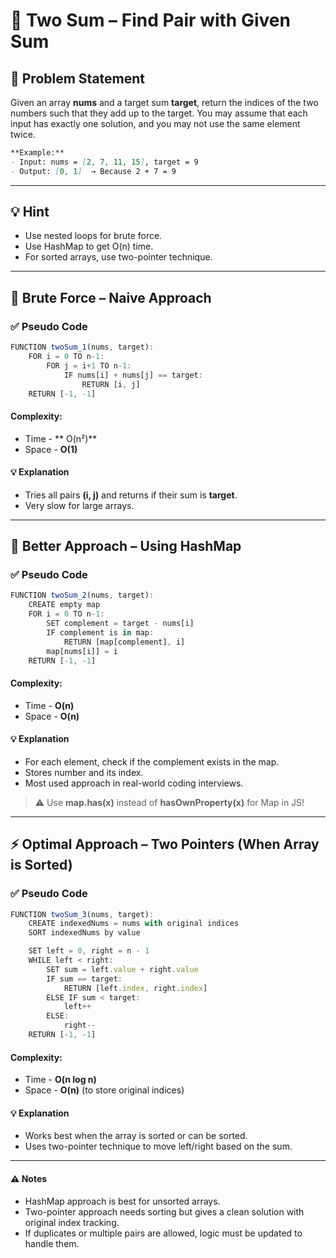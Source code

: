 # 🎯 Two Sum – Find Pair with Given Sum

## 🧩 Problem Statement
Given an array **nums** and a target sum **target**, return the indices of the two numbers such that they add up to the target.
You may assume that each input has exactly one solution, and you may not use the same element twice.

```markdown
**Example:**
- Input: nums = [2, 7, 11, 15], target = 9
- Output: [0, 1]  → Because 2 + 7 = 9
```

---

## 💡 Hint
- Use nested loops for brute force.
- Use HashMap to get O(n) time.
- For sorted arrays, use two-pointer technique.

---

## 🧱 Brute Force – Naive Approach
### ✅ Pseudo Code
```js
FUNCTION twoSum_1(nums, target):
    FOR i = 0 TO n-1:
        FOR j = i+1 TO n-1:
            IF nums[i] + nums[j] == target:
                RETURN [i, j]
    RETURN [-1, -1]
```
#### Complexity:
- Time - ** O(n²)**
- Space - **O(1)**
#### 💡 Explanation
- Tries all pairs **(i, j)** and returns if their sum is **target**.
- Very slow for large arrays.

---

## 🧠 Better Approach – Using HashMap
### ✅ Pseudo Code
```js
FUNCTION twoSum_2(nums, target):
    CREATE empty map
    FOR i = 0 TO n-1:
        SET complement = target - nums[i]
        IF complement is in map:
            RETURN [map[complement], i]
        map[nums[i]] = i
    RETURN [-1, -1]
```
#### Complexity:
- Time - **O(n)**
- Space - **O(n)**
#### 💡 Explanation
- For each element, check if the complement exists in the map.
- Stores number and its index.
- Most used approach in real-world coding interviews.
> ⚠️ Use **map.has(x)** instead of **hasOwnProperty(x)** for Map in JS!

---

## ⚡ Optimal Approach – Two Pointers (When Array is Sorted)
### ✅ Pseudo Code
```js
FUNCTION twoSum_3(nums, target):
    CREATE indexedNums = nums with original indices
    SORT indexedNums by value

    SET left = 0, right = n - 1
    WHILE left < right:
        SET sum = left.value + right.value
        IF sum == target:
            RETURN [left.index, right.index]
        ELSE IF sum < target:
            left++
        ELSE:
            right--
    RETURN [-1, -1]
```
#### Complexity:
- Time - **O(n log n)**
- Space - **O(n)** (to store original indices)
#### 💡 Explanation
- Works best when the array is sorted or can be sorted.
- Uses two-pointer technique to move left/right based on the sum.

---

#### ⚠️ Notes
- HashMap approach is best for unsorted arrays.
- Two-pointer approach needs sorting but gives a clean solution with original index tracking.
- If duplicates or multiple pairs are allowed, logic must be updated to handle them.